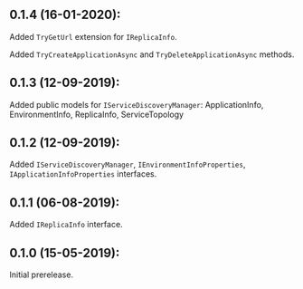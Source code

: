 ## 0.1.4 (16-01-2020):

Added `TryGetUrl` extension for `IReplicaInfo`.

Added `TryCreateApplicationAsync` and `TryDeleteApplicationAsync` methods.

## 0.1.3 (12-09-2019):

Added public models for `IServiceDiscoveryManager`:
	ApplicationInfo,
	EnvironmentInfo,
	ReplicaInfo,
	ServiceTopology

## 0.1.2 (12-09-2019):

Added `IServiceDiscoveryManager`, `IEnvironmentInfoProperties`, `IApplicationInfoProperties` interfaces.

## 0.1.1 (06-08-2019):

Added `IReplicaInfo` interface.

## 0.1.0 (15-05-2019): 

Initial prerelease.